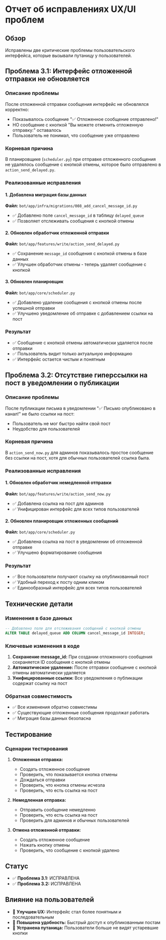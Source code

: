 # Отчет об исправлениях UX/UI проблем

## Обзор
Исправлены две критические проблемы пользовательского интерфейса, которые вызывали путаницу у пользователей.

## Проблема 3.1: Интерфейс отложенной отправки не обновляется

### Описание проблемы
После отложенной отправки сообщения интерфейс не обновлялся корректно:
- Показывалось сообщение "✅ Отложенное сообщение отправлено!"
- НО сообщение с кнопкой "Вы можете отменить отложенную отправку:" оставалось
- Пользователь не понимал, что сообщение уже отправлено

### Корневая причина
В планировщике (`scheduler.py`) при отправке отложенного сообщения не удалялось сообщение с кнопкой отмены, которое было отправлено в `action_send_delayed.py`.

### Реализованные исправления

#### 1. Добавлена миграция базы данных
**Файл:** `bot/app/infra/migrations/008_add_cancel_message_id.py`
- ✅ Добавлено поле `cancel_message_id` в таблицу `delayed_queue`
- ✅ Позволяет отслеживать сообщения с кнопкой отмены

#### 2. Обновлен обработчик отложенной отправки
**Файл:** `bot/app/features/write/action_send_delayed.py`
- ✅ Сохранение `message_id` сообщения с кнопкой отмены в базе данных
- ✅ Улучшен обработчик отмены - теперь удаляет сообщение с кнопкой

#### 3. Обновлен планировщик
**Файл:** `bot/app/core/scheduler.py`
- ✅ Добавлено удаление сообщения с кнопкой отмены после успешной отправки
- ✅ Улучшено уведомление об отправке с добавлением ссылки на пост

### Результат
- ✅ Сообщение с кнопкой отмены автоматически удаляется после отправки
- ✅ Пользователь видит только актуальную информацию
- ✅ Интерфейс остается чистым и понятным

## Проблема 3.2: Отсутствие гиперссылки на пост в уведомлении о публикации

### Описание проблемы
После публикации письма в уведомлении "✅ Письмо опубликовано в канал!" не было ссылки на пост:
- Пользователь не мог быстро найти свой пост
- Неудобство для пользователей

### Корневая причина
В `action_send_now.py` для админов показывалось простое сообщение без ссылки на пост, хотя для обычных пользователей ссылка была.

### Реализованные исправления

#### 1. Обновлен обработчик немедленной отправки
**Файл:** `bot/app/features/write/action_send_now.py`
- ✅ Добавлена ссылка на пост для админов
- ✅ Унифицирован интерфейс для всех типов пользователей

#### 2. Обновлен планировщик отложенных сообщений
**Файл:** `bot/app/core/scheduler.py`
- ✅ Добавлена ссылка на пост в уведомлении об отложенной отправке
- ✅ Улучшено форматирование сообщения

### Результат
- ✅ Все пользователи получают ссылку на опубликованный пост
- ✅ Удобный переход к посту одним кликом
- ✅ Единообразный интерфейс для всех типов пользователей

## Технические детали

### Изменения в базе данных
```sql
-- Добавлено поле для отслеживания сообщений с кнопкой отмены
ALTER TABLE delayed_queue ADD COLUMN cancel_message_id INTEGER;
```

### Ключевые изменения в коде
1. **Сохранение message_id:** При создании отложенного сообщения сохраняется ID сообщения с кнопкой отмены
2. **Автоматическое удаление:** После отправки сообщение с кнопкой отмены автоматически удаляется
3. **Унифицированные ссылки:** Все уведомления о публикации содержат ссылку на пост

### Обратная совместимость
- ✅ Все изменения обратно совместимы
- ✅ Существующие отложенные сообщения продолжат работать
- ✅ Миграция базы данных безопасна

## Тестирование

### Сценарии тестирования
1. **Отложенная отправка:**
   - Создать отложенное сообщение
   - Проверить, что показывается кнопка отмены
   - Дождаться отправки
   - Проверить, что кнопка отмены исчезла
   - Проверить, что есть ссылка на пост

2. **Немедленная отправка:**
   - Отправить сообщение немедленно
   - Проверить, что есть ссылка на пост
   - Проверить для админов и обычных пользователей

3. **Отмена отложенной отправки:**
   - Создать отложенное сообщение
   - Нажать кнопку отмены
   - Проверить, что сообщение с кнопкой удалено

## Статус
- ✅ **Проблема 3.1:** ИСПРАВЛЕНА
- ✅ **Проблема 3.2:** ИСПРАВЛЕНА

## Влияние на пользователей
- 🎯 **Улучшен UX:** Интерфейс стал более понятным и последовательным
- 🎯 **Повышена удобность:** Быстрый доступ к опубликованным постам
- 🎯 **Устранена путаница:** Пользователи больше не видят устаревшие кнопки
